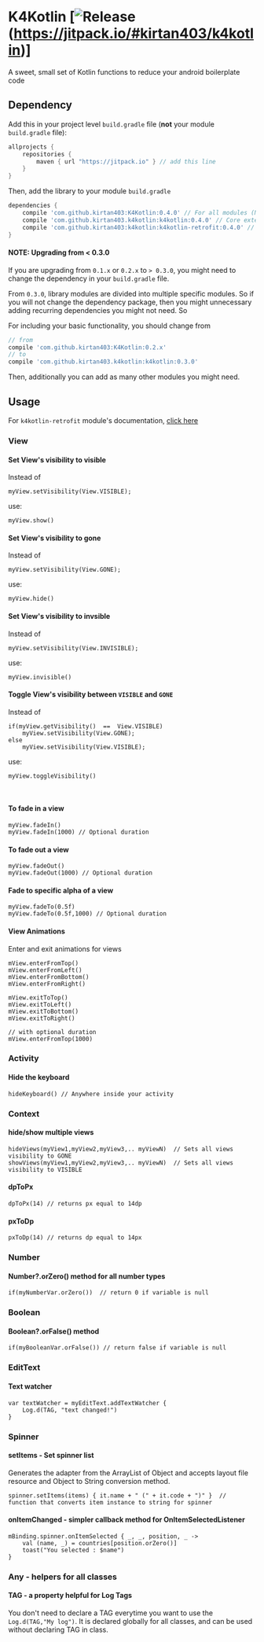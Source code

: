 # K4Kotlin [![Release](https://jitpack.io/v/kirtan403/k4kotlin.svg)(https://jitpack.io/#kirtan403/k4kotlin)]

A sweet, small set of Kotlin functions to reduce your android boilerplate code

## Dependency

Add this in your project level `build.gradle` file (**not** your module `build.gradle` file):

```gradle
allprojects {
	repositories {
        maven { url "https://jitpack.io" } // add this line
    }
}
```

Then, add the library to your module `build.gradle`
```gradle
dependencies {
    compile 'com.github.kirtan403:K4Kotlin:0.4.0' // For all modules (NOT RECOMMENDED)
    compile 'com.github.kirtan403.k4kotlin:k4kotlin:0.4.0' // Core extension functions
    compile 'com.github.kirtan403:k4kotlin:k4kotlin-retrofit:0.4.0' // Extensions for Retrofit
}
```



#### NOTE: Upgrading from < 0.3.0

If you are upgrading from `0.1.x` or `0.2.x` to  `> 0.3.0`, you might need to change the dependency in your `build.gradle` file. 

From `0.3.0`, library modules are divided into multiple specific modules. So if you will not change the dependency package, then you might unnecessary adding recurring dependencies you might not need. So 

For including your basic functionality, you should change from 

```gradle
// from
compile 'com.github.kirtan403:K4Kotlin:0.2.x'
// to 
compile 'com.github.kirtan403.k4kotlin:k4kotlin:0.3.0'
```

Then, additionally you can add as many other modules you might need.

## Usage

For `k4kotlin-retrofit` module's documentation, [click here](https://github.com/kirtan403/K4Kotlin/wiki/Retrofit)

### View

#### Set View's visibility to visible

Instead of

    myView.setVisibility(View.VISIBLE);

use:

    myView.show()


#### Set View's visibility to gone

Instead of

    myView.setVisibility(View.GONE);

use:

    myView.hide()


#### Set View's visibility to invsible

Instead of

    myView.setVisibility(View.INVISIBLE);

use:

    myView.invisible()


#### Toggle View's visibility between `VISIBLE` and `GONE`

Instead of

    if(myView.getVisibility()  ==  View.VISIBLE)
        myView.setVisibility(View.GONE);
    else
        myView.setVisibility(View.VISIBLE);

use:

    myView.toggleVisibility()
​    

#### To fade in a view

    myView.fadeIn()
    myView.fadeIn(1000) // Optional duration 

#### To fade out a view

    myView.fadeOut()
    myView.fadeOut(1000) // Optional duration 

#### Fade to specific alpha of a view

    myView.fadeTo(0.5f)
    myView.fadeTo(0.5f,1000) // Optional duration 

#### View Animations

Enter and exit animations for views

    mView.enterFromTop()
    mView.enterFromLeft()
    mView.enterFromBottom()
    mView.enterFromRight()
    
    mView.exitToTop()
    mView.exitToLeft()
    mView.exitToBottom()
    mView.exitToRight()
    
    // with optional duration
    mView.enterFromTop(1000)

### Activity

#### Hide the keyboard

    hideKeyboard() // Anywhere inside your activity

### Context

#### hide/show multiple views

    hideViews(myView1,myView2,myView3,.. myViewN)  // Sets all views visibility to GONE
    showViews(myView1,myView2,myView3,.. myViewN)  // Sets all views visibility to VISIBLE

#### dpToPx

    dpToPx(14) // returns px equal to 14dp

#### pxToDp

    pxToDp(14) // returns dp equal to 14px

### Number

#### Number?.orZero() method for all number types

    if(myNumberVar.orZero())  // return 0 if variable is null

### Boolean

#### Boolean?.orFalse() method

    if(myBooleanVar.orFalse()) // return false if variable is null

### EditText

#### Text watcher

    var textWatcher = myEditText.addTextWatcher {
        Log.d(TAG, "text changed!")
    }

### Spinner

#### setItems - Set spinner list 

Generates the adapter from the ArrayList of Object and accepts layout file resource and Object to String conversion method.

    spinner.setItems(items) { it.name + " (" + it.code + ")" }  // function that converts item instance to string for spinner

#### onItemChanged - simpler callback method for OnItemSelectedListener 

    mBinding.spinner.onItemSelected { _, _, position, _ ->
    	val (name, _) = countries[position.orZero()]
    	toast("You selected : $name")
    }

### Any - helpers for all classes

#### TAG - a property helpful for Log Tags

You don't need to declare a TAG everytime you want to use the `Log.d(TAG,"My log")`. It is declared globally for all classes, and can be used without declaring TAG in class.
